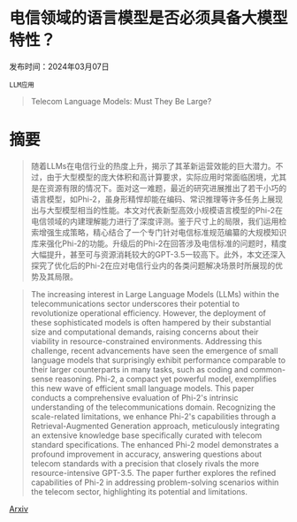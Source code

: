 # 电信领域的语言模型是否必须具备大模型特性？

发布时间：2024年03月07日

`LLM应用`

> Telecom Language Models: Must They Be Large?

# 摘要

> 随着LLMs在电信行业的热度上升，揭示了其革新运营效能的巨大潜力。不过，由于大型模型的庞大体积和高计算要求，实际应用时常面临困境，尤其是在资源有限的情况下。面对这一难题，最近的研究进展推出了若干小巧的语言模型，如Phi-2，虽身形精悍却能在编码、常识推理等许多任务上展现出与大型模型相当的性能。本文对代表新型高效小规模语言模型的Phi-2在电信领域的内建理解能力进行了深度评测。鉴于尺寸上的局限，我们运用检索增强生成策略，精心结合了一个专门针对电信标准规范编纂的大规模知识库来强化Phi-2的功能。升级后的Phi-2在回答涉及电信标准的问题时，精度大幅提升，甚至可与资源消耗较大的GPT-3.5一较高下。此外，本文还深入探究了优化后的Phi-2在应对电信行业内的各类问题解决场景时所展现的优势及其局限。

> The increasing interest in Large Language Models (LLMs) within the telecommunications sector underscores their potential to revolutionize operational efficiency. However, the deployment of these sophisticated models is often hampered by their substantial size and computational demands, raising concerns about their viability in resource-constrained environments. Addressing this challenge, recent advancements have seen the emergence of small language models that surprisingly exhibit performance comparable to their larger counterparts in many tasks, such as coding and common-sense reasoning. Phi-2, a compact yet powerful model, exemplifies this new wave of efficient small language models. This paper conducts a comprehensive evaluation of Phi-2's intrinsic understanding of the telecommunications domain. Recognizing the scale-related limitations, we enhance Phi-2's capabilities through a Retrieval-Augmented Generation approach, meticulously integrating an extensive knowledge base specifically curated with telecom standard specifications. The enhanced Phi-2 model demonstrates a profound improvement in accuracy, answering questions about telecom standards with a precision that closely rivals the more resource-intensive GPT-3.5. The paper further explores the refined capabilities of Phi-2 in addressing problem-solving scenarios within the telecom sector, highlighting its potential and limitations.

[Arxiv](https://arxiv.org/abs/2403.04666)